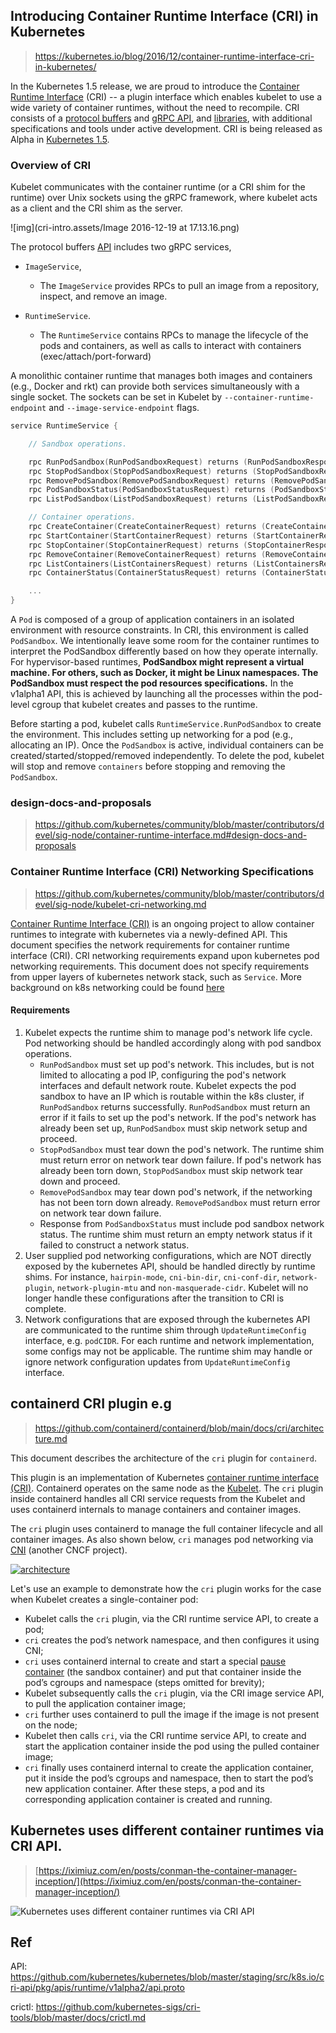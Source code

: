 

## Introducing Container Runtime Interface (CRI) in Kubernetes

> https://kubernetes.io/blog/2016/12/container-runtime-interface-cri-in-kubernetes/

 In the Kubernetes 1.5 release, we are proud to introduce the [Container Runtime Interface](https://github.com/kubernetes/kubernetes/blob/242a97307b34076d5d8f5bbeb154fa4d97c9ef1d/docs/devel/container-runtime-interface.md) (CRI) -- a plugin interface which enables kubelet to use a wide variety of container runtimes, without the need to recompile. CRI consists of a [protocol buffers](https://developers.google.com/protocol-buffers/) and [gRPC API](http://www.grpc.io/), and [libraries](https://github.com/kubernetes/kubernetes/tree/release-1.5/pkg/kubelet/server/streaming), with additional specifications and tools under active development. CRI is being released as Alpha in [Kubernetes 1.5](https://kubernetes.io/blog/2016/12/kubernetes-1-5-supporting-production-workloads).



### Overview of CRI

Kubelet communicates with the container runtime (or a CRI shim for the runtime) over Unix sockets using the gRPC framework, where kubelet acts as a client and the CRI shim as the server.

![img](cri-intro.assets/Image 2016-12-19 at 17.13.16.png)

The protocol buffers [API](https://github.com/kubernetes/kubernetes/blob/release-1.5/pkg/kubelet/api/v1alpha1/runtime/api.proto) includes two gRPC services, 

- `ImageService`, 

  - The `ImageService` provides RPCs to pull an image from a repository, inspect, and remove an image. 

- `RuntimeService`. 

  - The `RuntimeService` contains RPCs to manage the lifecycle of the pods and containers, as well as calls to interact with containers (exec/attach/port-forward)

  

 A monolithic container runtime that manages both images and containers (e.g., Docker and rkt) can provide both services simultaneously with a single socket. The sockets can be set in Kubelet by `--container-runtime-endpoint` and `--image-service-endpoint` flags.



```go
service RuntimeService {

    // Sandbox operations.

    rpc RunPodSandbox(RunPodSandboxRequest) returns (RunPodSandboxResponse) {}  
    rpc StopPodSandbox(StopPodSandboxRequest) returns (StopPodSandboxResponse) {}  
    rpc RemovePodSandbox(RemovePodSandboxRequest) returns (RemovePodSandboxResponse) {}  
    rpc PodSandboxStatus(PodSandboxStatusRequest) returns (PodSandboxStatusResponse) {}  
    rpc ListPodSandbox(ListPodSandboxRequest) returns (ListPodSandboxResponse) {}  

    // Container operations.  
    rpc CreateContainer(CreateContainerRequest) returns (CreateContainerResponse) {}  
    rpc StartContainer(StartContainerRequest) returns (StartContainerResponse) {}  
    rpc StopContainer(StopContainerRequest) returns (StopContainerResponse) {}  
    rpc RemoveContainer(RemoveContainerRequest) returns (RemoveContainerResponse) {}  
    rpc ListContainers(ListContainersRequest) returns (ListContainersResponse) {}  
    rpc ContainerStatus(ContainerStatusRequest) returns (ContainerStatusResponse) {}

    ...  
}
```

A `Pod` is composed of a group of application containers in an isolated environment with resource constraints. In CRI, this environment is called `PodSandbox`. We intentionally leave some room for the container runtimes to interpret the PodSandbox differently based on how they operate internally. For hypervisor-based runtimes, **PodSandbox might represent a virtual machine. For others, such as Docker, it might be Linux namespaces. The PodSandbox must respect the pod resources specifications.** In the v1alpha1 API, this is achieved by launching all the processes within the pod-level cgroup that kubelet creates and passes to the runtime.



Before starting a pod, kubelet calls `RuntimeService.RunPodSandbox` to create the environment. This includes setting up networking for a pod (e.g., allocating an IP). Once the `PodSandbox` is active, individual containers can be created/started/stopped/removed independently. To delete the pod, kubelet will stop and remove `containers` before stopping and removing the `PodSandbox`.



### design-docs-and-proposals

> https://github.com/kubernetes/community/blob/master/contributors/devel/sig-node/container-runtime-interface.md#design-docs-and-proposals

### Container Runtime Interface (CRI) Networking Specifications

> https://github.com/kubernetes/community/blob/master/contributors/devel/sig-node/kubelet-cri-networking.md



[Container Runtime Interface (CRI)](https://github.com/kubernetes/community/blob/master/contributors/devel/sig-node/container-runtime-interface.md) is an ongoing project to allow container runtimes to integrate with kubernetes via a newly-defined API. This document specifies the network requirements for container runtime interface (CRI). CRI networking requirements expand upon kubernetes pod networking requirements. This document does not specify requirements from upper layers of kubernetes network stack, such as `Service`. More background on k8s networking could be found [here](http://kubernetes.io/docs/admin/networking/)

#### Requirements

1. Kubelet expects the runtime shim to manage pod's network life cycle. Pod networking should be handled accordingly along with pod sandbox operations.
   - `RunPodSandbox` must set up pod's network. This includes, but is not limited to allocating a pod IP, configuring the pod's network interfaces and default network route. Kubelet expects the pod sandbox to have an IP which is routable within the k8s cluster, if `RunPodSandbox` returns successfully. `RunPodSandbox` must return an error if it fails to set up the pod's network. If the pod's network has already been set up, `RunPodSandbox` must skip network setup and proceed.
   - `StopPodSandbox` must tear down the pod's network. The runtime shim must return error on network tear down failure. If pod's network has already been torn down, `StopPodSandbox` must skip network tear down and proceed.
   - `RemovePodSandbox` may tear down pod's network, if the networking has not been torn down already. `RemovePodSandbox` must return error on network tear down failure.
   - Response from `PodSandboxStatus` must include pod sandbox network status. The runtime shim must return an empty network status if it failed to construct a network status.
2. User supplied pod networking configurations, which are NOT directly exposed by the kubernetes API, should be handled directly by runtime shims. For instance, `hairpin-mode`, `cni-bin-dir`, `cni-conf-dir`, `network-plugin`, `network-plugin-mtu` and `non-masquerade-cidr`. Kubelet will no longer handle these configurations after the transition to CRI is complete.
3. Network configurations that are exposed through the kubernetes API are communicated to the runtime shim through `UpdateRuntimeConfig` interface, e.g. `podCIDR`. For each runtime and network implementation, some configs may not be applicable. The runtime shim may handle or ignore network configuration updates from `UpdateRuntimeConfig` interface.



## containerd CRI plugin e.g

> https://github.com/containerd/containerd/blob/main/docs/cri/architecture.md



This document describes the architecture of the `cri` plugin for `containerd`.

This plugin is an implementation of Kubernetes [container runtime interface (CRI)](https://github.com/kubernetes/kubernetes/blob/master/staging/src/k8s.io/cri-api/pkg/apis/runtime/v1/api.proto). Containerd operates on the same node as the [Kubelet](https://kubernetes.io/docs/reference/command-line-tools-reference/kubelet/). The `cri` plugin inside containerd handles all CRI service requests from the Kubelet and uses containerd internals to manage containers and container images.

The `cri` plugin uses containerd to manage the full container lifecycle and all container images. As also shown below, `cri` manages pod networking via [CNI](https://github.com/containernetworking/cni) (another CNCF project).

[![architecture](./cri-intro.assets/architecture.png)](https://github.com/containerd/containerd/blob/main/docs/cri/architecture.png)

Let's use an example to demonstrate how the `cri` plugin works for the case when Kubelet creates a single-container pod:

- Kubelet calls the `cri` plugin, via the CRI runtime service API, to create a pod;
- `cri` creates the pod’s network namespace, and then configures it using CNI;
- `cri` uses containerd internal to create and start a special [pause container](https://www.ianlewis.org/en/almighty-pause-container) (the sandbox container) and put that container inside the pod’s cgroups and namespace (steps omitted for brevity);
- Kubelet subsequently calls the `cri` plugin, via the CRI image service API, to pull the application container image;
- `cri` further uses containerd to pull the image if the image is not present on the node;
- Kubelet then calls `cri`, via the CRI runtime service API, to create and start the application container inside the pod using the pulled container image;
- `cri` finally uses containerd internal to create the application container, put it inside the pod’s cgroups and namespace, then to start the pod’s new application container. After these steps, a pod and its corresponding application container is created and running.


## Kubernetes uses different container runtimes via CRI API.

> [https://iximiuz.com/en/posts/conman-the-container-manager-inception/](https://iximiuz.com/en/posts/conman-the-container-manager-inception/)

![Kubernetes uses different container runtimes via CRI API](./cri-intro.assets/cri-2000-opt.png)





## Ref

API: https://github.com/kubernetes/kubernetes/blob/master/staging/src/k8s.io/cri-api/pkg/apis/runtime/v1alpha2/api.proto

crictl: https://github.com/kubernetes-sigs/cri-tools/blob/master/docs/crictl.md
